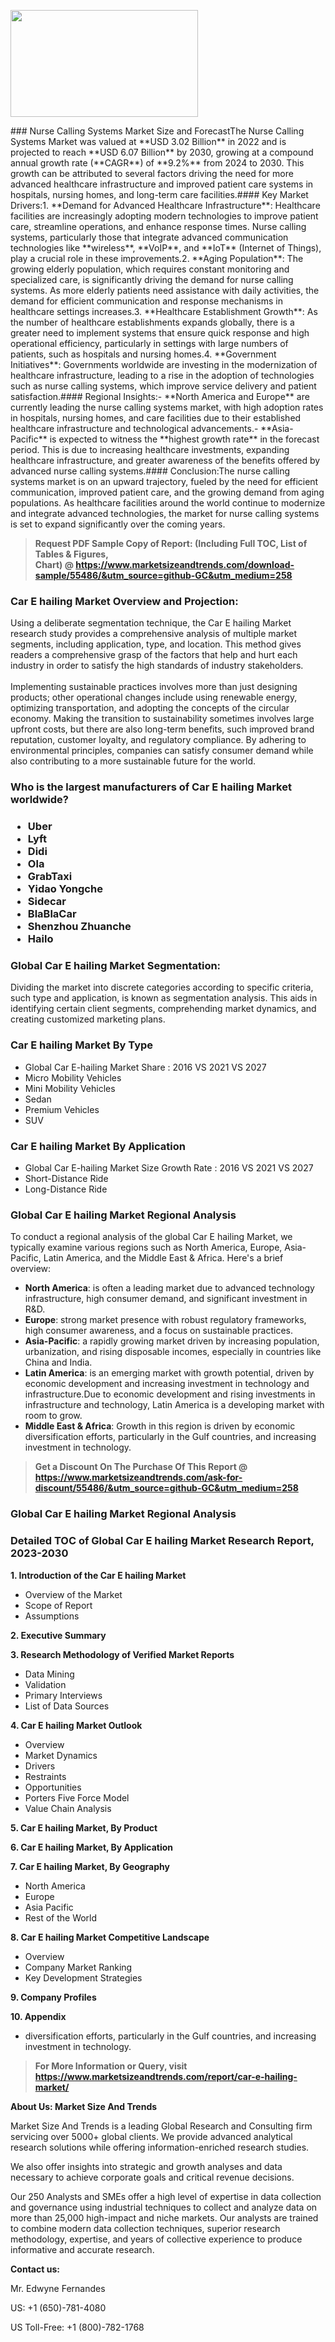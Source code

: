 <p><img class="alignnone size-medium wp-image-20088" src="https://ffe5etoiles.com/wp-content/uploads/2024/12/MST1-300x171.png" alt="" width="300" height="171" /></p>### Nurse Calling Systems Market Size and ForecastThe Nurse Calling Systems Market was valued at **USD 3.02 Billion** in 2022 and is projected to reach **USD 6.07 Billion** by 2030, growing at a compound annual growth rate (**CAGR**) of **9.2%** from 2024 to 2030. This growth can be attributed to several factors driving the need for more advanced healthcare infrastructure and improved patient care systems in hospitals, nursing homes, and long-term care facilities.#### Key Market Drivers:1. **Demand for Advanced Healthcare Infrastructure**: Healthcare facilities are increasingly adopting modern technologies to improve patient care, streamline operations, and enhance response times. Nurse calling systems, particularly those that integrate advanced communication technologies like **wireless**, **VoIP**, and **IoT** (Internet of Things), play a crucial role in these improvements.2. **Aging Population**: The growing elderly population, which requires constant monitoring and specialized care, is significantly driving the demand for nurse calling systems. As more elderly patients need assistance with daily activities, the demand for efficient communication and response mechanisms in healthcare settings increases.3. **Healthcare Establishment Growth**: As the number of healthcare establishments expands globally, there is a greater need to implement systems that ensure quick response and high operational efficiency, particularly in settings with large numbers of patients, such as hospitals and nursing homes.4. **Government Initiatives**: Governments worldwide are investing in the modernization of healthcare infrastructure, leading to a rise in the adoption of technologies such as nurse calling systems, which improve service delivery and patient satisfaction.#### Regional Insights:- **North America and Europe** are currently leading the nurse calling systems market, with high adoption rates in hospitals, nursing homes, and care facilities due to their established healthcare infrastructure and technological advancements.- **Asia-Pacific** is expected to witness the **highest growth rate** in the forecast period. This is due to increasing healthcare investments, expanding healthcare infrastructure, and greater awareness of the benefits offered by advanced nurse calling systems.#### Conclusion:The nurse calling systems market is on an upward trajectory, fueled by the need for efficient communication, improved patient care, and the growing demand from aging populations. As healthcare facilities around the world continue to modernize and integrate advanced technologies, the market for nurse calling systems is set to expand significantly over the coming years.</p><blockquote id="" class=""><strong>Request PDF Sample Copy of Report: (Including Full TOC, List of Tables &amp; Figures, Chart)&nbsp;@&nbsp;<strong><a href="https://www.marketsizeandtrends.com/download-sample/55486/&utm_source=github-GC&utm_medium=258" target="_blank">https://www.marketsizeandtrends.com/download-sample/55486/&utm_source=github-GC&utm_medium=258</a></strong></strong></blockquote><h3 id="" class="">Car E hailing Market&nbsp;Overview and Projection:</h3><p id="" class="">Using a deliberate segmentation technique, the Car E hailing Market research study provides a comprehensive analysis of multiple market segments, including application, type, and location. This method gives readers a comprehensive grasp of the factors that help and hurt each industry in order to satisfy the high standards of industry stakeholders. <br /> <br />Implementing sustainable practices involves more than just designing products; other operational changes include using renewable energy, optimizing transportation, and adopting the concepts of the circular economy. Making the transition to sustainability sometimes involves large upfront costs, but there are also long-term benefits, such improved brand reputation, customer loyalty, and regulatory compliance. By adhering to environmental principles, companies can satisfy consumer demand while also contributing to a more sustainable future for the world.</p><h3 id="" class="">Who is the largest manufacturers of&nbsp;Car E hailing Market worldwide?</h3><h3 class=""><p><ul><li>Uber </li><li> Lyft </li><li> Didi </li><li> Ola </li><li> GrabTaxi </li><li> Yidao Yongche </li><li> Sidecar </li><li> BlaBlaCar </li><li> Shenzhou Zhuanche </li><li> Hailo</li></ul></p></h3><h3 id="" class="">Global&nbsp;Car E hailing Market Segmentation:</h3><p id="" class="">Dividing the market into discrete categories according to specific criteria, such type and application, is known as segmentation analysis. This aids in identifying certain client segments, comprehending market dynamics, and creating customized marketing plans.</p><h3 id="" class="">Car E hailing Market&nbsp;By Type</h3><p><p><ul><li>Global Car E-hailing Market Share : 2016 VS 2021 VS 2027 </li><li> Micro Mobility Vehicles </li><li> Mini Mobility Vehicles </li><li> Sedan </li><li> Premium Vehicles </li><li> SUV</p></li></ul></p></p><h3 id="" class="">Car E hailing Market&nbsp;By Application</h3><p class=""><p><ul><li>Global Car E-hailing Market Size Growth Rate : 2016 VS 2021 VS 2027 </li><li> Short-Distance Ride </li><li> Long-Distance Ride</li></ul></p></p><h3 id="" class="">Global Car E hailing Market Regional Analysis</h3><p id="" class="">To conduct a regional analysis of the global Car E hailing Market, we typically examine various regions such as North America, Europe, Asia-Pacific, Latin America, and the Middle East &amp; Africa. Here's a brief overview:</p><ul><li><strong>North America</strong>: is often a leading market due to advanced technology infrastructure, high consumer demand, and significant investment in R&amp;D.</li><li><strong>Europe</strong>: strong market presence with robust regulatory frameworks, high consumer awareness, and a focus on sustainable practices.</li><li><strong>Asia-Pacific</strong>: a rapidly growing market driven by increasing population, urbanization, and rising disposable incomes, especially in countries like China and India.</li><li><strong>Latin America</strong>: is an emerging market with growth potential, driven by economic development and increasing investment in technology and infrastructure.Due to economic development and rising investments in infrastructure and technology, Latin America is a developing market with room to grow.</li><li><strong>Middle East &amp; Africa</strong>: Growth in this region is driven by economic diversification efforts, particularly in the Gulf countries, and increasing investment in technology.</li></ul><blockquote id="" class=""><strong>Get a Discount On The Purchase Of This Report @ <strong><a href="https://www.marketsizeandtrends.com/ask-for-discount/55486/&utm_source=github-GC&utm_medium=258" target="_blank">https://www.marketsizeandtrends.com/ask-for-discount/55486/&utm_source=github-GC&utm_medium=258</a></strong></strong></blockquote><h3 id="" class="">Global Car E hailing Market Regional Analysis</h3><h3 id="" class="">Detailed TOC of Global Car E hailing Market Research Report, 2023-2030</h3><p id="" class=""><strong>1. Introduction of the Car E hailing Market</strong></p><ul><li>Overview of the Market</li><li>Scope of Report</li><li>Assumptions</li></ul><p id="" class=""><strong>2. Executive Summary</strong></p><p id="" class=""><strong>3. Research Methodology of Verified Market Reports</strong></p><ul><li>Data Mining</li><li>Validation</li><li>Primary Interviews</li><li>List of Data Sources</li></ul><p id="" class=""><strong>4. Car E hailing Market Outlook</strong></p><ul><li>Overview</li><li>Market Dynamics</li><li>Drivers</li><li>Restraints</li><li>Opportunities</li><li>Porters Five Force Model</li><li>Value Chain Analysis</li></ul><p id="" class=""><strong>5. Car E hailing Market, By Product</strong></p><p id="" class=""><strong>6. Car E hailing Market, By Application</strong></p><p id="" class=""><strong>7. Car E hailing Market, By Geography</strong></p><ul><li>North America</li><li>Europe</li><li>Asia Pacific</li><li>Rest of the World</li></ul><p id="" class=""><strong>8. Car E hailing Market Competitive Landscape</strong></p><ul><li>Overview</li><li>Company Market Ranking</li><li>Key Development Strategies</li></ul><p id="" class=""><strong>9. Company Profiles</strong></p><p id="" class=""><strong>10. Appendix</strong></p><ul><li>diversification efforts, particularly in the Gulf countries, and increasing investment in technology.</li></ul><blockquote id="" class=""><strong>For More Information or Query, visit <strong><strong><a href="https://www.marketsizeandtrends.com/report/car-e-hailing-market/" target="_blank">https://www.marketsizeandtrends.com/report/car-e-hailing-market/</a></strong></strong></strong></blockquote><p id="" class=""><strong>About Us: Market Size And Trends</strong></p><p id="" class="">Market Size And Trends is a leading Global Research and Consulting firm servicing over 5000+ global clients. We provide advanced analytical research solutions while offering information-enriched research studies.</p><p id="" class="">We also offer insights into strategic and growth analyses and data necessary to achieve corporate goals and critical revenue decisions.</p><p id="" class="">Our 250 Analysts and SMEs offer a high level of expertise in data collection and governance using industrial techniques to collect and analyze data on more than 25,000 high-impact and niche markets. Our analysts are trained to combine modern data collection techniques, superior research methodology, expertise, and years of collective experience to produce informative and accurate research.</p><p id="" class=""><strong>Contact us:</strong></p><p id="" class="">Mr. Edwyne Fernandes</p><p id="" class="">US: +1 (650)-781-4080</p><p id="" class="">US Toll-Free: +1 (800)-782-1768</p>
